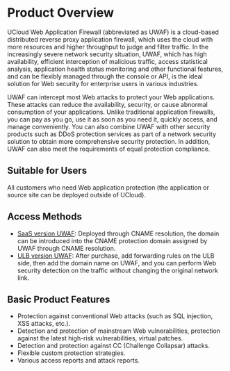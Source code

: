 # Product Overview

UCloud Web Application Firewall (abbreviated as UWAF) is a cloud-based distributed reverse proxy application firewall, which uses the cloud with more resources and higher throughput to judge and filter traffic. In the increasingly severe network security situation, UWAF, which has high availability, efficient interception of malicious traffic, access statistical analysis, application health status monitoring and other functional features, and can be flexibly managed through the console or API, is the ideal solution for Web security for enterprise users in various industries.

UWAF can intercept most Web attacks to protect your Web applications. These attacks can reduce the availability, security, or cause abnormal consumption of your applications. Unlike traditional application firewalls, you can pay as you go, use it as soon as you need it, quickly access, and manage conveniently. You can also combine UWAF with other security products such as DDoS protection services as part of a network security solution to obtain more comprehensive security protection. In addition, UWAF can also meet the requirements of equal protection compliance.

## Suitable for Users

All customers who need Web application protection (the application or source site can be deployed outside of UCloud).

## Access Methods

- [SaaS version UWAF](/uewaf/use/access_uwaf): Deployed through CNAME resolution, the domain can be introduced into the CNAME protection domain assigned by UWAF through CNAME resolution.
- [ULB version UWAF](/uewaf/use/ulb_with_uwaf): After purchase, add forwarding rules on the ULB side, then add the domain name on UWAF, and you can perform Web security detection on the traffic without changing the original network link.

## Basic Product Features

- Protection against conventional Web attacks (such as SQL injection, XSS attacks, etc.).
- Detection and protection of mainstream Web vulnerabilities, protection against the latest high-risk vulnerabilities, virtual patches.
- Detection and protection against CC (Challenge Collapsar) attacks.
- Flexible custom protection strategies.
- Various access reports and attack reports.
